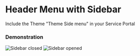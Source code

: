 # Header Menu with Sidebar


Include the Theme "Theme Side menu" in your Service Portal


### Demonstration
![Sidebar closed](https://github.com/Servicenow-Developments/Service-Portal/blob/main/Components/Header%20menu%20with%20sidebar/sidebar-demo.png)
![Sidebar opened](https://github.com/Servicenow-Developments/Service-Portal/blob/main/Components/Header%20menu%20with%20sidebar/sidebar-demo-opened.png)
